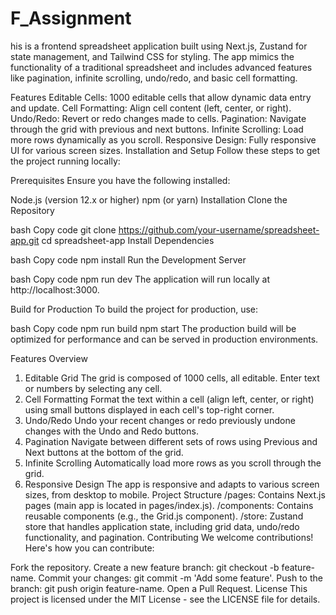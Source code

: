 # F_Assignment
his is a frontend spreadsheet application built using Next.js, Zustand for state management, and Tailwind CSS for styling. The app mimics the functionality of a traditional spreadsheet and includes advanced features like pagination, infinite scrolling, undo/redo, and basic cell formatting.


Features
Editable Cells: 1000 editable cells that allow dynamic data entry and update.
Cell Formatting: Align cell content (left, center, or right).
Undo/Redo: Revert or redo changes made to cells.
Pagination: Navigate through the grid with previous and next buttons.
Infinite Scrolling: Load more rows dynamically as you scroll.
Responsive Design: Fully responsive UI for various screen sizes.
Installation and Setup
Follow these steps to get the project running locally:

Prerequisites
Ensure you have the following installed:

Node.js (version 12.x or higher)
npm (or yarn)
Installation
Clone the Repository

bash
Copy code
git clone https://github.com/your-username/spreadsheet-app.git
cd spreadsheet-app
Install Dependencies

bash
Copy code
npm install
Run the Development Server

bash
Copy code
npm run dev
The application will run locally at http://localhost:3000.

Build for Production
To build the project for production, use:

bash
Copy code
npm run build
npm start
The production build will be optimized for performance and can be served in production environments.

Features Overview
1. Editable Grid
The grid is composed of 1000 cells, all editable.
Enter text or numbers by selecting any cell.
2. Cell Formatting
Format the text within a cell (align left, center, or right) using small buttons displayed in each cell's top-right corner.
3. Undo/Redo
Undo your recent changes or redo previously undone changes with the Undo and Redo buttons.
4. Pagination
Navigate between different sets of rows using Previous and Next buttons at the bottom of the grid.
5. Infinite Scrolling
Automatically load more rows as you scroll through the grid.
6. Responsive Design
The app is responsive and adapts to various screen sizes, from desktop to mobile.
Project Structure
/pages: Contains Next.js pages (main app is located in pages/index.js).
/components: Contains reusable components (e.g., the Grid.js component).
/store: Zustand store that handles application state, including grid data, undo/redo functionality, and pagination.
Contributing
We welcome contributions! Here's how you can contribute:

Fork the repository.
Create a new feature branch: git checkout -b feature-name.
Commit your changes: git commit -m 'Add some feature'.
Push to the branch: git push origin feature-name.
Open a Pull Request.
License
This project is licensed under the MIT License - see the LICENSE file for details.
